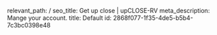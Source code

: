 relevant_path: /
seo_title: Get up close | upCLOSE-RV
meta_description: Mange your account.
title: Default
id: 2868f077-1f35-4de5-b5b4-7c3bc0398e48
